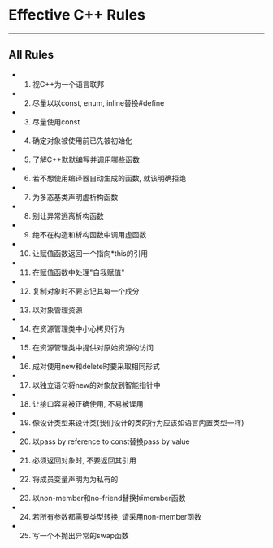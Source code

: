 # **Effective C++ Rules**
***


## **All Rules**
 * 01. 视C++为一个语言联邦
 * 02. 尽量以以const, enum, inline替换#define
 * 03. 尽量使用const 
 * 04. 确定对象被使用前已先被初始化
 * 05. 了解C++默默编写并调用哪些函数
 * 06. 若不想使用编译器自动生成的函数, 就该明确拒绝
 * 07. 为多态基类声明虚析构函数
 * 08. 别让异常逃离析构函数
 * 09. 绝不在构造和析构函数中调用虚函数
 * 10. 让赋值函数返回一个指向*this的引用
 * 11. 在赋值函数中处理"自我赋值"
 * 12. 复制对象时不要忘记其每一个成分
 * 13. 以对象管理资源
 * 14. 在资源管理类中小心拷贝行为
 * 15. 在资源管理类中提供对原始资源的访问
 * 16. 成对使用new和delete时要采取相同形式
 * 17. 以独立语句将new的对象放到智能指针中
 * 18. 让接口容易被正确使用, 不易被误用
 * 19. 像设计类型来设计类(我们设计的类的行为应该如语言内置类型一样)
 * 20. 以pass by reference to const替换pass by value
 * 21. 必须返回对象时, 不要返回其引用
 * 22. 将成员变量声明为为私有的
 * 23. 以non-member和no-friend替换掉member函数
 * 24. 若所有参数都需要类型转换, 请采用non-member函数 
 * 25. 写一个不抛出异常的swap函数
